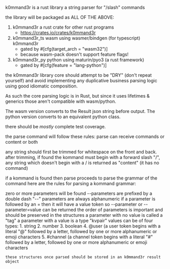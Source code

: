 k0mmand3r is a rust library a string parser for "/slash" commands

the library will be packaged as ALL OF THE ABOVE:
1. k0mmand3r a rust crate for other rust programs
    * https://crates.io/crates/k0mmand3r
2. k0mmand3r_ts wasm using wasmer/bindgen (for typescript) k0mmand3r
    * gated by #[cfg(target_arch = "wasm32")]
    * because wasm-pack doesn't support feature flags!
3. k0mmand3r_py python using maturin/pyo3 (a rust framework)
    * gated by #[cfg(feature = "lang-python")]

the k0mmand3r library core should attempt to be "DRY" (don't repeat yourself) and avoid implementing any duplicative business parsing logic using good idiomatic composition.

As such the core parsing logic is in Rust, but since it uses lifetimes & generics those aren't compatible with wasm/python.

The wasm version converts to the Result json string before output.
The python version converts to an equivalent python class.

there should be _mostly_ complete test coverage.

the parse command will follow these rules:
    parse can receive commands or content or both

any string should first be trimmed for whitespace on the front and back.
    after trimming, if found the kommand must begin with a forward slash "/",
    any string which doesn't begin with a / is returned as "content" (it has no command)

if a kommand is found then parse proceeds to parse the grammar of the command
here are the rules for parsing a kommand grammar:

zero or more parameters will be found
    --parameters are prefixed by a double dash "--"
    parameters are always alphanumeric
    if a parameter is followed by an = then it will have a value token
    so --parameter or --parameter=value can be returned
    the order of parameters is important and should be preserved in the structures
        a parameter with no value is called a "tag"
        a parameter with a value is a type "kvpair"
    values can be of four types:
        1. string
        2. number
        3. boolean
        4. @user  (a user token begins with a literal "@" followed by a letter, followed by one or more alphanumeric or emoji characters
        5. #channel (a channel token begins with a literal "#" followed by a letter, followed by one or more alphanumeric or emoji characters

    these structures once parsed should be stored in an k0mmand3r result object


